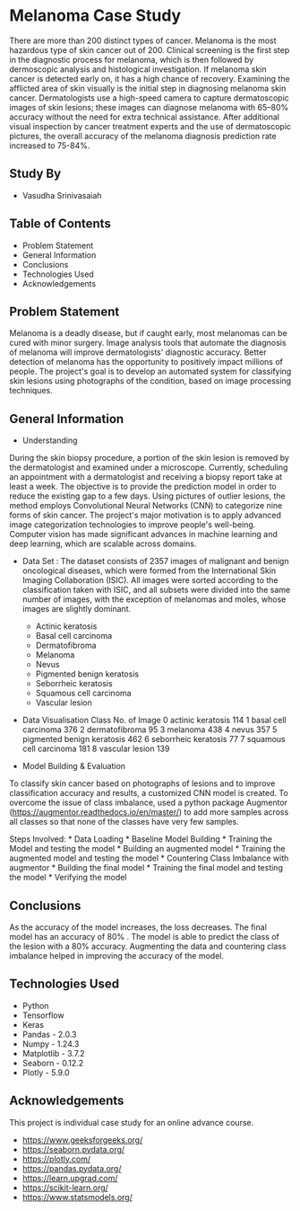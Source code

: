 # Melanoma Case Study


There are more than 200 distinct types of cancer. Melanoma is the most hazardous type of skin cancer out of 200. Clinical screening is the first step in the diagnostic process for melanoma, which is then followed by dermoscopic analysis and histological investigation. If melanoma skin cancer is detected early on, it has a high chance of recovery. Examining the afflicted area of skin visually is the initial step in diagnosing melanoma skin cancer. Dermatologists use a high-speed camera to capture dermatoscopic images of skin lesions; these images can diagnose melanoma with 65–80% accuracy without the need for extra technical assistance. After additional visual inspection by cancer treatment experts and the use of dermatoscopic pictures, the overall accuracy of the melanoma diagnosis prediction rate increased to 75-84%. 




## Study By
- Vasudha Srinivasaiah

## Table of Contents
* Problem Statement
* General Information
* Conclusions
* Technologies Used
* Acknowledgements

<!-- You can include any other section that is pertinent to your problem -->
## Problem Statement

Melanoma is a deadly disease, but if caught early, most melanomas can be cured with minor surgery. Image analysis tools that automate the diagnosis of melanoma will improve dermatologists' diagnostic accuracy. Better detection of melanoma has the opportunity to positively impact millions of people.
The project's goal is to develop an automated system for classifying skin lesions using photographs of the condition, based on image processing techniques.
    



## General Information

- Understanding

During the skin biopsy procedure, a portion of the skin lesion is removed by the dermatologist and examined under a microscope. Currently, scheduling an appointment with a dermatologist and receiving a biopsy report take at least a week. The objective is to provide the prediction model in order to reduce the existing gap to a few days. Using pictures of outlier lesions, the method employs Convolutional Neural Networks (CNN) to categorize nine forms of skin cancer. 
The project's major motivation is to apply advanced image categorization technologies to improve people's well-being. Computer vision has made significant advances in machine learning and deep learning, which are scalable across domains.

- Data Set :
The dataset consists of 2357 images of malignant and benign oncological diseases, which were formed from the International Skin Imaging Collaboration (ISIC). All images were sorted according to the classification taken with ISIC, and all subsets were divided into the same number of images, with the exception of melanomas and moles, whose images are slightly dominant.

   * Actinic keratosis
   * Basal cell carcinoma
   * Dermatofibroma
   * Melanoma
   * Nevus
   * Pigmented benign keratosis
   * Seborrheic keratosis
   * Squamous cell carcinoma
   * Vascular lesion
    
- Data Visualisation
Class 	No. of Image
    0 	actinic keratosis 	114
    1 	basal cell carcinoma 	376
    2 	dermatofibroma 	95
    3 	melanoma 	438
    4 	nevus 	357
    5 	pigmented benign keratosis 	462
    6 	seborrheic keratosis 	77
    7 	squamous cell carcinoma 	181
    8 	vascular lesion 	139


- Model Building & Evaluation

To classify skin cancer based on photographs of lesions and to improve classification accuracy and results, a customized CNN model is created. To overcome the issue of class imbalance, used a python package Augmentor (https://augmentor.readthedocs.io/en/master/) to add more samples across all classes so that none of the classes have very few samples.

Steps Involved:
    * Data Loading
    * Baseline Model Building
    * Training the Model and testing the model
    * Building an augmented model
    * Training the augmented model and testing the model
    * Countering Class Imbalance with augmentor
    * Building the final model
    * Training the final model and testing the model
    * Verifying the model


<!-- You don't have to answer all the questions - just the ones relevant to your project. -->

## Conclusions

As the accuracy of the model increases, the loss decreases. The final model has an accuracy of 80% . The model is able to predict the class of the lesion with a 80% accuracy. Augmenting the data and countering class imbalance helped in improving the accuracy of the model.


## Technologies Used

- Python
- Tensorflow
- Keras
- Pandas - 2.0.3
- Numpy - 1.24.3
- Matplotlib - 3.7.2
- Seaborn - 0.12.2
- Plotly - 5.9.0

<!-- As the libraries versions keep on changing, it is recommended to mention the version of library used in this project -->

## Acknowledgements

This project is individual case study for an online advance course.
- https://www.geeksforgeeks.org/
- https://seaborn.pydata.org/
- https://plotly.com/
- https://pandas.pydata.org/
- https://learn.upgrad.com/
- https://scikit-learn.org/
- https://www.statsmodels.org/



<!-- Optional -->
<!-- ## License -->
<!-- This project is open source and available under the [... License](). -->

<!-- You don't have to include all sections - just the one's relevant to your project -->
